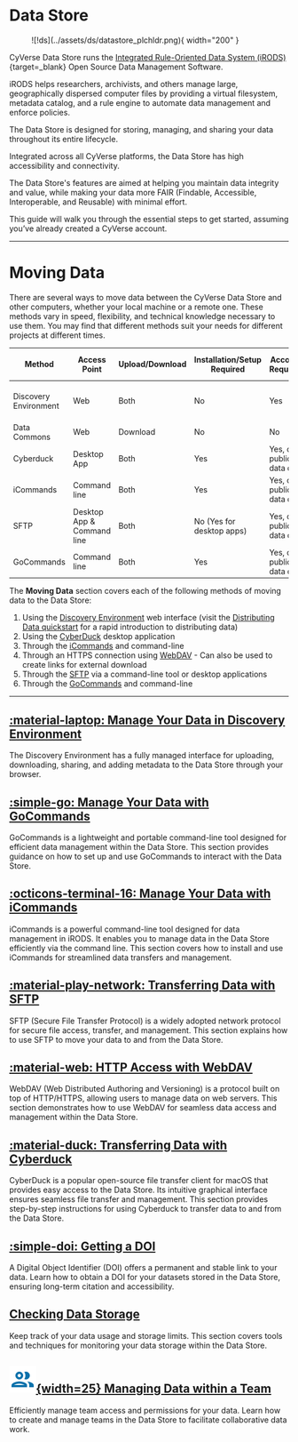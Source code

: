 # Data Store

<figure markdown>
  ![!ds](../assets/ds/datastore_plchldr.png){ width="200" }
</figure>

CyVerse Data Store runs the [Integrated Rule-Oriented Data System (iRODS)](https://irods.org){target=_blank} Open Source Data Management Software.

iRODS helps researchers, archivists, and others manage large, geographically dispersed computer files by providing a virtual filesystem, metadata catalog, and a rule engine to automate data management and enforce policies. 

The Data Store is designed for storing, managing, and sharing your data throughout its entire lifecycle. 

Integrated across all CyVerse platforms, the Data Store has high accessibility and connectivity.  

The Data Store's features are aimed at helping you maintain data integrity and value, while making your data more FAIR (Findable, Accessible, Interoperable, and Reusable) with minimal effort.

This guide will walk you through the essential steps to get started, assuming you’ve already created a CyVerse account.

---

# Moving Data

There are several ways to move data between the CyVerse Data Store and other computers, whether your local machine or a remote one. These methods vary in speed, flexibility, and technical knowledge necessary to use them. You may find that different methods suit your needs for different projects at different times.

| Method	        | Access Point | Upload/Download | Installation/Setup Required | Account Required | Max File Size |
|-----------------------|-----------------------------|-----------------|-----------------------------|------------------|---------------|
| Discovery Environment | Web                         | Both            | No                          | Yes              | 2GB/file upload, no limit import |
| Data Commons          | Web                         | Download        | No                          | No               | 2GB/file      |
| Cyberduck             | Desktop App                 | Both            | Yes                         | Yes, or public data only | > 10GB |
| iCommands             | Command line                | Both            | Yes                         | Yes, or public data only | > 10GB |
| SFTP                  | Desktop App & Command line  | Both            | No (Yes for desktop apps)   | Yes, or public data only | > 10GB |
| GoCommands            | Command line                | Both            | Yes                         | Yes, or public data only | > 10GB |

[de]: ../../assets/de/logos/deIcon.svg
[data]: ../../assets/de/menu_items/dataIcon.svg

The **Moving Data** section covers each of the following methods of moving data to the Data Store:

  1. Using the [Discovery Environment](../../de/index.md) web interface (visit the [Distributing Data quickstart](../share.md) for a rapid introduction to distributing data)
  2. Using the [CyberDuck](../cyberduck.md) desktop application
  3. Through the [iCommands](../icommands.md) and command-line
  4. Through an HTTPS connection using [WebDAV](../webdav.md)
    - Can also be used to create links for external download
  5. Through the [SFTP](../sftp.md) via a command-line tool or desktop applications
  6. Through the [GoCommands](../gocommands.md) and command-line

---

## [:material-laptop: Manage Your Data in Discovery Environment](de/index.md)

The Discovery Environment has a fully managed interface for uploading, downloading, sharing, and adding metadata to the Data Store through your browser.

## [:simple-go: Manage Your Data with GoCommands](gocommands)

GoCommands is a lightweight and portable command-line tool designed for efficient data management within the Data Store. This section provides guidance on how to set up and use GoCommands to interact with the Data Store.

## [:octicons-terminal-16: Manage Your Data with iCommands](icommands)

iCommands is a powerful command-line tool designed for data management in iRODS. It enables you to manage data in the Data Store efficiently via the command line. This section covers how to install and use iCommands for streamlined data transfers and management.

## [:material-play-network: Transferring Data with SFTP](sftp)

SFTP (Secure File Transfer Protocol) is a widely adopted network protocol for secure file access, transfer, and management. This section explains how to use SFTP to move your data to and from the Data Store.

## [:material-web: HTTP Access with WebDAV](webdav)

WebDAV (Web Distributed Authoring and Versioning) is a protocol built on top of HTTP/HTTPS, allowing users to manage data on web servers. This section demonstrates how to use WebDAV for seamless data access and management within the Data Store.

## [:material-duck: Transferring Data with Cyberduck](cyberduck)

CyberDuck is a popular open-source file transfer client for macOS that provides easy access to the Data Store. Its intuitive graphical interface ensures seamless file transfer and management. This section provides step-by-step instructions for using Cyberduck to transfer data to and from the Data Store.

## [:simple-doi: Getting a DOI](doi)

A Digital Object Identifier (DOI) offers a permanent and stable link to your data. Learn how to obtain a DOI for your datasets stored in the Data Store, ensuring long-term citation and accessibility.

## [Checking Data Storage](check_data)

Keep track of your data usage and storage limits. This section covers tools and techniques for monitoring your data storage within the Data Store.

## [![team](../assets/de/menu_items/teamsIcon_2.svg){width=25} Managing Data within a Team](teams)

Efficiently manage team access and permissions for your data. Learn how to create and manage teams in the Data Store to facilitate collaborative data work.
